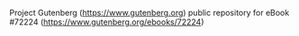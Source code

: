 Project Gutenberg (https://www.gutenberg.org) public repository
for eBook #72224 (https://www.gutenberg.org/ebooks/72224)
